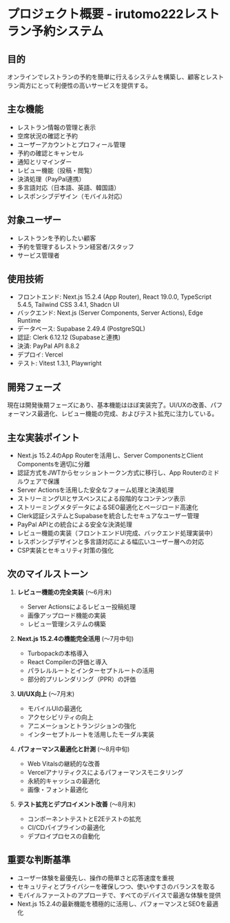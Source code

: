 # プロジェクト概要 - irutomo222レストラン予約システム

## 目的
オンラインでレストランの予約を簡単に行えるシステムを構築し、顧客とレストラン両方にとって利便性の高いサービスを提供する。

## 主な機能
- レストラン情報の管理と表示
- 空席状況の確認と予約
- ユーザーアカウントとプロフィール管理
- 予約の確認とキャンセル
- 通知とリマインダー
- レビュー機能（投稿・閲覧）
- 決済処理（PayPal連携）
- 多言語対応（日本語、英語、韓国語）
- レスポンシブデザイン（モバイル対応）

## 対象ユーザー
- レストランを予約したい顧客
- 予約を管理するレストラン経営者/スタッフ
- サービス管理者

## 使用技術
- フロントエンド: Next.js 15.2.4 (App Router), React 19.0.0, TypeScript 5.4.5, Tailwind CSS 3.4.1, Shadcn UI
- バックエンド: Next.js (Server Components, Server Actions), Edge Runtime
- データベース: Supabase 2.49.4 (PostgreSQL)
- 認証: Clerk 6.12.12 (Supabaseと連携)
- 決済: PayPal API 8.8.2
- デプロイ: Vercel
- テスト: Vitest 1.3.1, Playwright

## 開発フェーズ
現在は開発後期フェーズにあり、基本機能はほぼ実装完了。UI/UXの改善、パフォーマンス最適化、レビュー機能の完成、およびテスト拡充に注力している。

## 主な実装ポイント
- Next.js 15.2.4のApp Routerを活用し、Server ComponentsとClient Componentsを適切に分離
- 認証方式をJWTからセッショントークン方式に移行し、App Routerのミドルウェアで保護
- Server Actionsを活用した安全なフォーム処理と決済処理
- ストリーミングUIとサスペンスによる段階的なコンテンツ表示
- ストリーミングメタデータによるSEO最適化とページロード高速化
- Clerk認証システムとSupabaseを統合したセキュアなユーザー管理
- PayPal APIとの統合による安全な決済処理
- レビュー機能の実装（フロントエンドUI完成、バックエンド処理実装中）
- レスポンシブデザインと多言語対応による幅広いユーザー層への対応
- CSP実装とセキュリティ対策の強化

## 次のマイルストーン
1. **レビュー機能の完全実装** (〜6月末)
   - Server Actionsによるレビュー投稿処理
   - 画像アップロード機能の実装
   - レビュー管理システムの構築

2. **Next.js 15.2.4の機能完全活用** (〜7月中旬)
   - Turbopackの本格導入
   - React Compilerの評価と導入
   - パラレルルートとインターセプトルートの活用
   - 部分的プリレンダリング（PPR）の評価

3. **UI/UX向上** (〜7月末)
   - モバイルUIの最適化
   - アクセシビリティの向上
   - アニメーションとトランジションの強化
   - インターセプトルートを活用したモーダル実装

4. **パフォーマンス最適化と計測** (〜8月中旬)
   - Web Vitalsの継続的な改善
   - Vercelアナリティクスによるパフォーマンスモニタリング
   - 永続的キャッシュの最適化
   - 画像・フォント最適化

5. **テスト拡充とデプロイメント改善** (〜8月末)
   - コンポーネントテストとE2Eテストの拡充
   - CI/CDパイプラインの最適化
   - デプロイプロセスの自動化

## 重要な判断基準
- ユーザー体験を最優先し、操作の簡単さと応答速度を重視
- セキュリティとプライバシーを確保しつつ、使いやすさのバランスを取る
- モバイルファーストのアプローチで、すべてのデバイスで最適な体験を提供
- Next.js 15.2.4の最新機能を積極的に活用し、パフォーマンスとSEOを最適化 